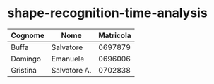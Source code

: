 # shape-recognition-time-analysis

| Cognome   | Nome       | Matricola |
|-----------|------------|-----------|
| Buffa     | Salvatore  |  0697879  |
| Domingo   | Emanuele   |  0696006  |
| Gristina  | Salvatore A.| 0702838 |
